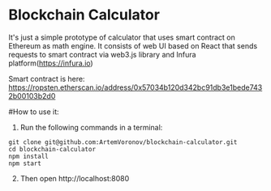 # Blockchain Calculator

It's just a simple prototype of calculator that uses smart contract on Ethereum as math engine. It consists of web UI based on React that sends requests to smart contract via web3.js library and Infura platform(https://infura.io) 

Smart contract is here: https://ropsten.etherscan.io/address/0x57034b120d342bc91db3e1bede7432b00103b2d0

#How to use it:
1. Run the following commands in a terminal:
```
git clone git@github.com:ArtemVoronov/blockchain-calculator.git
cd blockchain-calculator
npm install
npm start
```
2. Then open http://localhost:8080
